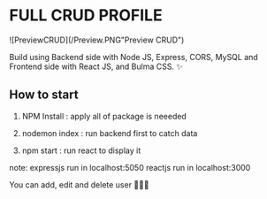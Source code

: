 # FULL CRUD PROFILE

![PreviewCRUD](/Preview.PNG"Preview CRUD")

Build using Backend side with Node JS, Express, CORS, MySQL and Frontend side with React JS, and Bulma CSS. ✨

## How to start

1. NPM Install : apply all of package is neeeded

2. nodemon index : run backend first to catch data

3. npm start : run react to display it

note:
expressjs run in localhost:5050
reactjs run in localhost:3000

You can add, edit and delete user 🥳🙌😁
